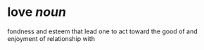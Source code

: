 # love *noun*
fondness and esteem that lead one to act toward the good of and enjoyment of relationship with
